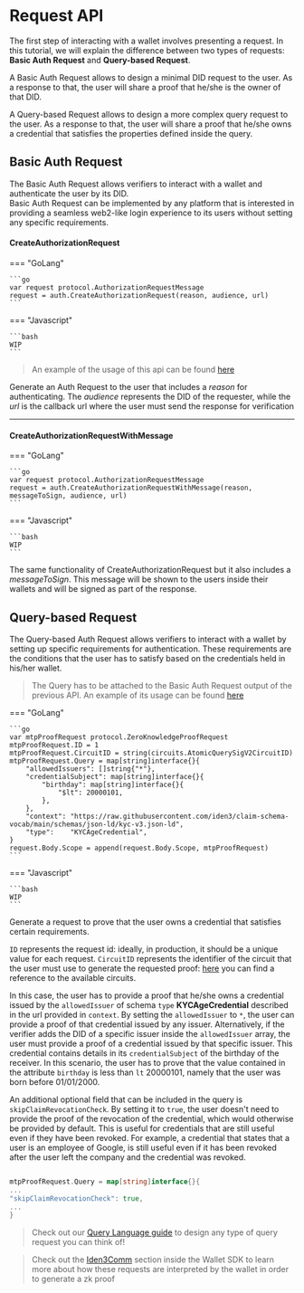 # Request API

The first step of interacting with a wallet involves presenting a request. In this tutorial, we will explain the difference between two types of requests: **Basic Auth Request** and **Query-based Request**.

A Basic Auth Request allows to design a minimal DID request to the user. As a response to that, the user will share a proof that he/she is the owner of that DID.

A Query-based Request allows to design a more complex query request to the user. As a response to that, the user will share a proof that he/she owns a credential that satisfies the properties defined inside the query.

## Basic Auth Request

The Basic Auth Request allows verifiers to interact with a wallet and authenticate the user by its DID.  
Basic Auth Request can be implemented by any platform that is interested in providing a seamless web2-like login experience to its users without setting any specific requirements.

#### CreateAuthorizationRequest

=== "GoLang"

    ```go
    var request protocol.AuthorizationRequestMessage
    request = auth.CreateAuthorizationRequest(reason, audience, url)
    ```

=== "Javascript"

    ```bash
    WIP
    ```  

<!-- === "Javascript"

    ```js
    const request : protocol.AuthorizationRequestMessage = auth.createAuthorizationRequest(reason, audience, url)
    ``` -->


> An example of the usage of this api can be found <a href="https://github.com/0xPolygonID/tutorial-examples/blob/main/verifier-integration/go/index.go#L41" target="_blank">here</a>


Generate an Auth Request to the user that includes a *reason* for authenticating. The *audience* represents the DID of the requester, while the *url* is the callback url where the user must send the response for verification

---

#### CreateAuthorizationRequestWithMessage

=== "GoLang"

    ```go
    var request protocol.AuthorizationRequestMessage
    request = auth.CreateAuthorizationRequestWithMessage(reason, messageToSign, audience, url)
    ```

=== "Javascript"

    ```bash
    WIP
    ```  

<!-- === "Javascript"

    ```js
    const request : protocol.AuthorizationRequestMessage = auth.createAuthorizationRequestWithMessage(reason, messageToSign, audience, url)
    ``` -->

The same functionality of CreateAuthorizationRequest but it also includes a *messageToSign*. This message will be shown to the users inside their wallets and will be signed as part of the response.

## Query-based Request 

The Query-based Auth Request allows verifiers to interact with a wallet by setting up specific requirements for authentication. These requirements are the conditions that the user has to satisfy based on the credentials held in his/her wallet.

> The Query has to be attached to the Basic Auth Request output of the previous API. An example of its usage can be found <a href="https://github.com/0xPolygonID/tutorial-examples/blob/main/verifier-integration/go/index.go#L47" target="_blank">here</a>

=== "GoLang"

    ```go
	var mtpProofRequest protocol.ZeroKnowledgeProofRequest
	mtpProofRequest.ID = 1
	mtpProofRequest.CircuitID = string(circuits.AtomicQuerySigV2CircuitID)
	mtpProofRequest.Query = map[string]interface{}{
		"allowedIssuers": []string{"*"},
		"credentialSubject": map[string]interface{}{
			"birthday": map[string]interface{}{
				"$lt": 20000101,
			},
		},
		"context": "https://raw.githubusercontent.com/iden3/claim-schema-vocab/main/schemas/json-ld/kyc-v3.json-ld",
		"type":    "KYCAgeCredential",
	}
	request.Body.Scope = append(request.Body.Scope, mtpProofRequest)
    ```

=== "Javascript"

    ```bash
    WIP
    ```  

<!-- === "Javascript"

    ```js
    const proofRequest: protocol.ZKPRequest = {
    id: 1,
    circuit_id: 'credentialAtomicQuerySig',
    rules: {
        query: {
        allowedIssuers: ['11AbuG9EKnWVXK1tooT2NyStQod2EnLhfccSajkwJA'],
        schema: {
            type: 'KYCCountryOfResidenceCredential',
            url: 'https://raw.githubusercontent.com/iden3/claim-schema-vocab/main/schemas/json-ld/kyc-v2.json-ld',
        },
        req: {
            countryCode: {
            $nin: [840, 120, 340, 509],
            },
        },
        },
    },
    };
    request.body.scope = [...scope, proofRequest];
    ``` -->

Generate a request to prove that the user owns a credential that satisfies certain requirements. 

`ID` represents the request id: ideally, in production, it should be a unique value for each request. `CircuitID` represents the identifier of the circuit that the user must use to generate the requested proof: [here](https://github.com/iden3/go-circuits/blob/39e45740df5eba9c70acfb1d89cc72f3285aadf8/circuits.go#L13) you can find a reference to the available circuits. 

In this case, the user has to provide a proof that he/she owns a credential issued by the `allowedIssuer` of schema `type` **KYCAgeCredential** described in the url provided in `context`. By setting the `allowedIssuer` to `*`, the user can provide a proof of that credential issued by any issuer. Alternatively, if the verifier adds the DID of a specific issuer inside the `allowedIssuer` array, the user must provide a proof of a credential issued by that specific issuer.
This credential contains details in its `credentialSubject` of the birthday of the receiver. In this scenario, the user has to prove that the value contained in the attribute `birthday` is less than `lt` 20000101, namely that the user was born before 01/01/2000.

An additional optional field that can be included in the query is `skipClaimRevocationCheck`. By setting it to `true`, the user doesn't need to provide the proof of the revocation of the credential, which would otherwise be provided by default. 
This is useful for credentials that are still useful even if they have been revoked. For example, a credential that states that a user is an employee of Google, is still useful even if it has been revoked after the user left the company and the credential was revoked.

```go

mtpProofRequest.Query = map[string]interface{}{
...
"skipClaimRevocationCheck": true,
...
}

```

> Check out our [Query Language guide](./zk-query-language.md) to design any type of query request you can think of!

> Check out the [Iden3Comm](../../wallet/wallet-sdk/polygonid-sdk/iden3comm/overview.md) section inside the Wallet SDK to learn more about how these requests are interpreted by the wallet in order to generate a zk proof

